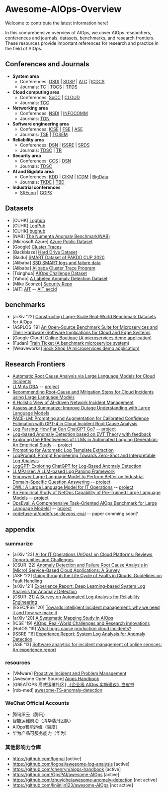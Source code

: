 # Awesome-AIOps-Overview
Welcome to contribute the latest information here! 

In this comprehensive overview of AIOps, we cover AIOps researchers, conferences and journals, datasets, benchmarks, and research frontiers. These resources provide important references for research and practice in the field of AIOps.

## Conferences and Journals

+ **System area**
    + Conferences: [OSDI](https://dblp.uni-trier.de/db/conf/osdi/index) | [SOSP](https://dblp.uni-trier.de/db/conf/sosp/index) | [ATC](https://dblp.uni-trier.de/db/conf/usenix/index) | [ICDCS](https://dblp.uni-trier.de/db/conf/icdcs/index)
    + Journals: [TC](https://dblp.uni-trier.de/db/journals/tc/index.html) | [TOCS](https://dblp.uni-trier.de/db/journals/tocs/index) | [TPDS](https://dblp.uni-trier.de/db/journals/tpds/index.html)
+ **Cloud computing area**
    + Conferences: [SoCC](https://dblp.uni-trier.de/db/conf/cloud/index.html) | [CLOUD](https://dblp.uni-trier.de/db/conf/IEEEcloud/index)
    + Journals: [TCC](https://dblp.uni-trier.de/db/journals/tcc/index.html)
+ **Networking area**
    + Conferences: [NSDI](https://dblp.uni-trier.de/db/conf/nsdi/index) | [INFOCOMM](https://dblp.uni-trier.de/db/conf/infocom/index)
    + Journals: [TON](https://dblp.uni-trier.de/db/journals/ton/index.html)
+ **Software engineering area**
    + Conferences: [ICSE](https://dblp.uni-trier.de/db/conf/icse/index) | [FSE](https://dblp.uni-trier.de/db/conf/sigsoft/index) | [ASE](https://dblp.org/db/conf/kbse/index.html)
    + Journals: [TSE](https://dblp.org/db/journals/tse/index) | [TOSEM](https://dblp.uni-trier.de/db/journals/tosem/index)
+ **Reliability area**
    + Conferences: [DSN](https://dblp.uni-trier.de/db/conf/dsn/index) | [ISSRE](https://dblp.uni-trier.de/db/conf/issre/index.html) | [SRDS](https://dblp.uni-trier.de/db/conf/srds/index)
    + Journals: [TDSC](https://ieeexplore.ieee.org/xpl/RecentIssue.jsp?punumber=8858) | [TR](https://ieeexplore.ieee.org/xpl/RecentIssue.jsp?punumber=24)
+ **Security area**
    + Conferences: [CCS](http://www.wikicfp.com/cfp/servlet/event.showcfp?eventid=83847) | [DSN](http://www.dsn.org/)
    + Journals: [TDSC](https://dblp.uni-trier.de/db/journals/tdsc/index.html)
+ **AI and Bigdata area**
    + Conferences: [KDD](https://dblp.uni-trier.de/db/conf/kdd/index) | [CIKM](https://dblp.uni-trier.de/db/conf/cikm/index) | [ICDM](https://dblp.uni-trier.de/db/conf/icdm/index) | [BigData](https://dblp.org/db/conf/bigdataconf/index)
    + Journals: [TKDE](https://dblp.uni-trier.de/db/journals/tkde/index) | [TBD](https://dblp.uni-trier.de/db/journals/tbd/index.html)
+ **Industrial conferences**
    + [SREcon](https://www.usenix.org/conferences/byname/925) | [GOPS](https://www.bagevent.com/event/GOPS2019-shenzhen?bag_track=bagevent)

## Datasets
- [CUHK] [Loghub](https://github.com/logpai/loghub)
- [CUHK] [LogPub](https://github.com/logpai/LogPub)
- [CUHK] [bughub](https://github.com/logpai/bughub)
- [NAB] [The Numenta Anomaly Benchmark(NAB)](https://github.com/numenta/NAB)
- [Microsoft Azure] [Azure Public Dataset](https://github.com/Azure/AzurePublicDataset)
- [Google] [Cluster Traces](https://github.com/google/cluster-data)
- [Backblaze] [Hard Drive Dataset](https://www.backblaze.com/b2/hard-drive-test-data.html)
- [Baidu] [SMART Dataset of PAKDD CUP 2020](https://pan.baidu.com/share/link?shareid=189977&uk=4278294944#list/path=%2FS.M.A.R.T.dataset)
- [Alibaba] [SSD SMART logs and failure data](https://github.com/alibaba-edu/dcbrain/tree/master/ssd_open_data)
- [Alibaba] [Alibaba Cluster Trace Program](https://github.com/alibaba/clusterdata)
- [Tsinghua] [AIOps Challenge Dataset](https://competition.aiops-challenge.com/home/competition/)
- [Yahoo] [A Labeled Anomaly Detection Dataset](https://webscope.sandbox.yahoo.com/catalog.php?datatype=s&did=70)
- [Mike Sconzo] [Security Repo](https://www.secrepo.com/)
- [AIT] [AIT](https://zenodo.org/records/5789064#.YkFnZWJBxhE) -- [AIT aecid](https://github.com/ait-aecid/kyoushi-environment)


## benchmarks
- [arXiv '22] [Constructing Large-Scale Real-World Benchmark Datasets for AIOps](https://arxiv.org/abs/2208.03938)
- [ASPLOS '19] [An Open-Source Benchmark Suite for Microservices and Their Hardware-Software Implications for Cloud and Edge Systems](https://dl.acm.org/doi/10.1145/3297858.3304013)
- [Google Cloud] [Online Boutique (A microservices demo application)](https://github.com/GoogleCloudPlatform/microservices-demo)
- [Fudan] [Train Ticket (A benchmark microservice system)](https://github.com/FudanSELab/train-ticket)
- [Weaveworks] [Sock Shop (A microservices demo application)](https://microservices-demo.github.io/)


## Research Frontiers
- [Automatic Root Cause Analysis via Large Language Models for Cloud Incidents](https://arxiv.org/abs/2305.15778)
- [LLM As DBA](https://arxiv.org/abs/2308.05481) -- [project](https://github.com/TsinghuaDatabaseGroup/DB-GPT)
- [Recommending Root-Cause and Mitigation Steps for Cloud Incidents using Large Language Models](https://arxiv.org/abs/2301.03797)
- [A Holistic View of AI-driven Network Incident Management](https://www.microsoft.com/en-us/research/uploads/prod/2023/09/LLM4IcMs___HotNets__23-6.pdf)
- [Assess and Summarize: Improve Outage Understanding with Large Language Models](https://arxiv.org/abs/2305.18084)
- [PACE-LM: Prompting and Augmentation for Calibrated Confidence Estimation with GPT-4 in Cloud Incident Root Cause Analysis](https://arxiv.org/abs/2309.05833) 
- [Log Parsing: How Far Can ChatGPT Go?](https://arxiv.org/abs/2306.01590) -- [project](https://github.com/LogIntelligence/log-analytics-chatgpt)
- [Log-based Anomaly Detection based on EVT Theory with feedback](https://arxiv.org/abs/2306.05032)
- [Exploring the Effectiveness of LLMs in Automated Logging Generation: An Empirical Study](https://arxiv.org/abs/2307.05950) -- [project](https://github.com/LogStudySE/LogStudy)
- [Prompting for Automatic Log Template Extraction](https://arxiv.org/abs/2307.09950) 
- [LogPrompt: Prompt Engineering Towards Zero-Shot and Interpretable Log Analysis](https://arxiv.org/abs/2308.07610)
- [LogGPT: Exploring ChatGPT for Log-Based Anomaly Detection](https://arxiv.org/abs/2309.01189)
- [LLMParser: A LLM-based Log Parsing Framework](https://arxiv.org/abs/2310.01796) 
- [Empower Large Language Model to Perform Better on Industrial Domain-Specific Question Answering](https://arxiv.org/abs/2305.11541) -- [project](https://github.com/ModelInteraction/MSQA)
- [OWL: A Large Language Model for IT Operations](https://arxiv.org/abs/2309.09298) -- [project](https://github.com/HC-Guo/Owl) 
- [An Empirical Study of NetOps Capability of Pre-Trained Large Language Models](https://arxiv.org/abs/2309.05557) -- [project](https://huggingface.co/datasets/NASP/neteval-exam) 
- [OpsEval: A Comprehensive Task-Oriented AIOps Benchmark for Large Language Models](https://arxiv.org/abs/2310.07637)] -- [project](https://opseval.cstcloud.cn/content/home#home) 
- [codefuse-ai/codefuse-devops-eval](https://github.com/codefuse-ai/codefuse-devops-eval) -- paper comming soon?




## appendix
### summarize
- [arXiv '23] [AI for IT Operations (AIOps) on Cloud Platforms: Reviews, Opportunities and Challenges](https://arxiv.org/abs/2304.04661)
- [CSUR '22] [Anomaly Detection and Failure Root Cause Analysis in (Micro) Service-Based Cloud Applications: A Survey](https://dl.acm.org/doi/full/10.1145/3501297)
- [ASE '22] [Going through the Life Cycle of Faults in Clouds: Guidelines on Fault Handling](https://github.com/IntelligentDDS/Post-mortems-Analysis)
- [arXiv '21] [Experience Report: Deep Learning-based System Log Analysis for Anomaly Detection](https://arxiv.org/abs/2107.05908)
- [CSUR '21] [A Survey on Automated Log Analysis for Reliability Engineering](https://arxiv.org/abs/2009.07237)
- [ESEC/FSE '20] [Towards intelligent incident management: why we need it and how we make it](https://dl.acm.org/doi/abs/10.1145/3368089.3417055)
- [arXiv '20] [A Systematic Mapping Study in AIOps](https://arxiv.org/abs/2012.09108)
- [ICSE '19] [AIOps: Real-World Challenges and Research Innovations](https://ieeexplore.ieee.org/document/8802836)
- [HotOS '19] [What bugs cause production cloud incidents?](https://dl.acm.org/doi/10.1145/3317550.3321438)
- [ISSRE '16] [Experience Report: System Log Analysis for Anomaly Detection](https://ieeexplore.ieee.org/abstract/document/7774521)
- [ASE '13] [Software analytics for incident management of online services: An experience report](https://ieeexplore.ieee.org/document/6693105)

### resources
- [VMware] [Proactive Incident and Problem Management](https://docplayer.net/8854482-Proactive-incident-and-problem-management.html)
- [Awesome Open Source] [Aiops Handbook](https://awesomeopensource.com/project/chenryn/aiops-handbook)
- [GREATOPS 高效运维社区] [《企业级 AIOps 实施建议》白皮书](https://pic.huodongjia.com/ganhuodocs/2018-04-16/1523873064.74.pdf)
- [rob-med] [awesome-TS-anomaly-detection](https://github.com/rob-med/awesome-TS-anomaly-detection)

### WeChat Official Accounts
- 腾讯织云（腾讯）
- 智能运维前沿（清华裴丹团队）
- AIOps智能运维（百度）
- 华为产品可服务能力（华为）

### 其他影响力仓库
- https://github.com/logpai [active]
- https://github.com/logpai/awesome-log-analysis [active]
- https://github.com/chenryn/aiops-handbook [active]
- https://github.com/OpsPAI/awesome-AIOps [active]
- https://github.com/zhuyiche/awesome-anomaly-detection [not active]
- https://github.com/linjinjin123/awesome-AIOps [not active]
